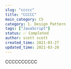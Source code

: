 ```yaml
---
slug: "ccccc"
title: "CCCCC"
main_category: CS
category: 1. Design Pattern
tags: ["JavaScript"]
status: ✅ Completed
author: scott scott
created_time: 2021-03-27
updated_time: 2021-03-28
---
```


CCCCCCCCCC
